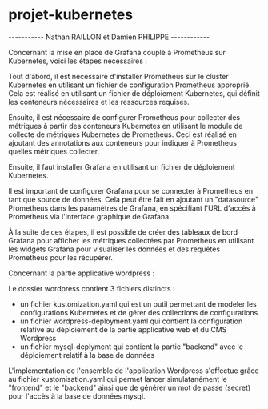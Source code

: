 # projet-kubernetes

----------- Nathan RAILLON et Damien PHILIPPE ------------

Concernant la mise en place de Grafana couplé à Prometheus sur Kubernetes, voici les étapes nécessaires :

Tout d'abord, il est nécessaire d'installer Prometheus sur le cluster Kubernetes en utilisant un fichier de configuration Prometheus approprié. Cela est réalisé en utilisant un fichier de déploiement Kubernetes, qui définit les conteneurs nécessaires et les ressources requises.

Ensuite, il est nécessaire de configurer Prometheus pour collecter des métriques à partir des conteneurs Kubernetes en utilisant le module de collecte de métriques Kubernetes de Prometheus. Ceci est réalisé en ajoutant des annotations aux conteneurs pour indiquer à Prometheus quelles métriques collecter.

Ensuite, il faut installer Grafana en utilisant un fichier de déploiement Kubernetes.

Il est important de configurer Grafana pour se connecter à Prometheus en tant que source de données. Cela peut être fait en ajoutant un "datasource" Prometheus dans les paramètres de Grafana, en spécifiant l'URL d'accès à Prometheus via l'interface graphique de Grafana.

À la suite de ces étapes, il est possible de créer des tableaux de bord Grafana pour afficher les métriques collectées par Prometheus en utilisant les widgets Grafana pour visualiser les données et des requêtes Prometheus pour les récupérer.


Concernant la partie applicative wordpress :

Le dossier wordpress contient 3 fichiers distincts :
- un fichier kustomization.yaml qui est un outil permettant de modeler les configurations Kubernetes et de gérer des collections de configurations
- un fichier wordpress-deployment.yaml qui contient la configuration relative au déploiement de la partie applicative web et du CMS Wordpress
- un fichier mysql-deplyment qui contient la partie "backend" avec le déploiement relatif à la base de données

L'implémentation de l'ensemble de l'application Wordpress s'effectue grâce au fichier kustomisation.yaml qui permet lancer simulatanément le "frontend" et le "backend" ainsi que de générer un mot de passe (secret) pour l'accès à la base de données mysql.
